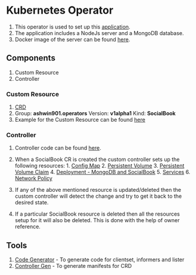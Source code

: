 # Kubernetes Operator

1) This operator is used to set up this <a href="https://github.com/Ashwin901/Social-Book-Server">application</a>.
2) The application includes a NodeJs server and a MongoDB database.
3) Docker image of the server can be found <a href="https://hub.docker.com/repository/docker/ashwin901/social-book-server">here</a>.

## Components

1. Custom Resource
2. Controller

### Custom Resource

1. <a href="https://github.com/Ashwin901/K8s-Operator-SocialBook/blob/master/manifests/operators_socialbooks.yaml">CRD</a>
2. Group: <b>ashwin901.operators</b> Version: <b>v1alpha1</b> Kind: <b>SocialBook</b>
3. Example for the Custom Resource can be found <a href="https://github.com/Ashwin901/K8s-Operator-SocialBook/blob/master/manifests/example1.yml">here</a>


### Controller

1. Controller code can be found <a href="https://github.com/Ashwin901/K8s-Operator-SocialBook/blob/master/controller/controller.go">here</a>.
2. When a SocialBook CR is created the custom controller sets up the following resources: 
        1. <a href="https://github.com/Ashwin901/K8s-Operator-SocialBook/blob/master/controller/configmap.go">Config Map</a>
        2. <a href="https://github.com/Ashwin901/K8s-Operator-SocialBook/blob/master/controller/persistentvolume.go">Persistent Volume</a>
        3. <a href="https://github.com/Ashwin901/K8s-Operator-SocialBook/blob/master/controller/persistentvolume.go">Persistent Volume Claim</a>
        4. <a href="https://github.com/Ashwin901/K8s-Operator-SocialBook/blob/master/controller/deployment.go">Deployment - MongoDB and SocialBook</a>
        5. <a href="https://github.com/Ashwin901/K8s-Operator-SocialBook/blob/master/controller/service.go">Services</a>
        6. <a href="https://github.com/Ashwin901/K8s-Operator-SocialBook/blob/master/controller/networkPolicy.go">Network Policy</a>
    
    

3. If any of the above mentioned resource is updated/deleted then the custom controller will detect the change and try to get it back to the desired state.

4. If a particular SocialBook resource is deleted then all the resources setup for it will also be deleted. This is done with the help of owner reference.

## Tools

1. <a href="https://github.com/kubernetes/code-generator">Code Generator</a> - To generate code for clientset, informers and lister
2. <a href="https://book.kubebuilder.io/reference/controller-gen.html">Controller Gen</a> - To generate manifests for CRD


